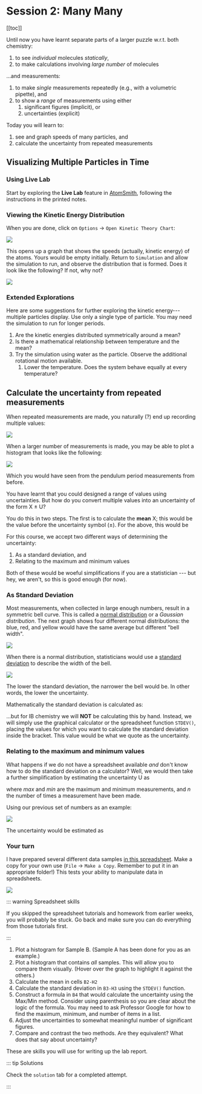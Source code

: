 # Session 2: Many Many

[[toc]]

Until now you have learnt separate parts of a larger puzzle w.r.t. both chemistry:

1. to see *individual* molecules *statically*,
2. to make calculations involving *large number* of molecules

...and measurements:

1. to make *single* measurements repeatedly (e.g., with a volumetric pipette), and
2. to show a *range* of measurements using either
   1. significant figures (implicit), or
   2. uncertainties (explicit)

Today you will learn to:

1. see and graph speeds of many particles, and
2. calculate the uncertainty from repeated measurements

## Visualizing Multiple Particles in Time

### Using Live Lab

Start by exploring the **Live Lab** feature in [AtomSmith](https://www.atomsmith.co), following the instructions in the printed notes.

### Viewing the Kinetic Energy Distribution

When you are done, click on `Options` -> `Open Kinetic Theory Chart`:

![](/image/Y1W6/AtomSmith_LiveLab_KEgraph.png)

This opens up a graph that shows the speeds (actually, kinetic energy) of the atoms.  Yours would be empty initially.  Return to `Simulation` and allow the simulation to run, and observe the distribution that is formed.  Does it look like the following?  If not, why not?

![](/image/Y1W6/AtomSmith_LiveLab_KEgraph2.png)

### Extended Explorations

Here are some suggestions for further exploring the kinetic energy---multiple particles display.  Use only a single type of particle.  You may need the simulation to run for longer periods.

1. Are the kinetic energies distributed symmetrically around a mean?
2. Is there a mathematical relationship between temperature and the mean?
3. Try the simulation using water as the particle.  Observe the additional rotational motion available.
   1. Lower the temperature.  Does the system behave equally at every temperature?  

## Calculate the uncertainty from repeated measurements

When repeated measurements are made, you naturally (?) end up recording multiple values:

![](/image/Y1W6/range.png)

When a larger number of measurements is made, you may be able to plot a histogram that looks like the following:

![](/image/Y1W6/50copies.png)

Which you would have seen from the pendulum period measurements from before.

You have learnt that you could designed a range of values using uncertainties.  But how do you convert multiple values into an uncertainty of the form X ± U?

You do this in two steps.  The first is to calculate the **mean** X; this would be the value before the uncertainty symbol (±).  For the above, this would be 

<LaTeX formula="X = \dfrac{105.7 + 115.3 + 116.6 + 102.0 + 102.5 + 127.6 + 128.2}{7}" />

For this course, we accept two different ways of determining the uncertainty:

1. As a standard deviation, and
2. Relating to the maximum and minimum values

Both of these would be woeful simplifications if you are a statistician --- but hey, we aren't, so this is good enough (for now).

### As Standard Deviation

Most measurements, when collected in large enough numbers, result in a symmetric bell curve.  This is called a [normal distribution](https://en.wikipedia.org/wiki/Normal_distribution) or a *Gaussian distribution*.  The next graph shows four different normal distributions: the blue, red, and yellow would have the same average but different "bell width".

![](/image/Y1W6/normal_distribution.png)

When there is a normal distribution, statisticians would use a [standard deviation](https://en.wikipedia.org/wiki/Standard_deviation) to describe the width of the bell.

![](/image/Y1W6/stdev.png)

The lower the standard deviation, the narrower the bell would be.  In other words, the lower the uncertainty.

Mathematically the standard deviation is calculated as:

<LaTeX formula="s = \sqrt{\frac{1}{N-1}\sum_{i=1}^N \left(x_i - \bar{x}\right)^2}" />

...but for IB chemistry we will **NOT** be calculating this by hand.  Instead, we will simply use the graphical calculator or the spreadsheet function `STDEV()`, placing the values for which you want to calculate the standard deviation inside the bracket.  This value would be what we quote as the uncertainty.

### Relating to the maximum and minimum values

What happens if we do not have a spreadsheet available *and* don't know how to do the standard deviation on a calculator?  Well, we would then take a further simplification by estimating the uncertainty U as 

<LaTeX formula="U = \dfrac{(max - min)}{2\sqrt{n}}" />

where *max* and *min* are the maximum and minimum measurements, and *n* the number of times a measurement have been made.

Using our previous set of numbers as an example:

![](/image/Y1W6/range.png)

The uncertainty would be estimated as

<LaTeX formula="U = \dfrac{(128.2 - 102.0)}{2\sqrt{7}} = " />

### Your turn

I have prepared several different data samples [in this spreadsheet](https://docs.google.com/spreadsheets/d/16dVWCUeselokQMvl3qpwK6TTY6LDSTGmedVgUh1qIzI/edit?usp=sharing).  Make a copy for your own use (`File` -> `Make a Copy`.  Remember to put it in an appropriate folder!)  This tests your ability to manipulate data in spreadsheets.

![](/image/Y1W6/spreadsheet.png)

::: warning Spreadsheet skills

If you skipped the spreadsheet tutorials and homework from earlier weeks, you will probably be stuck.  Go back and make sure you can do everything from those tutorials first.

:::

1. Plot a histogram for Sample B.  (Sample A has been done for you as an example.)
2. Plot a histogram that contains *all* samples.  This will allow you to compare them visually.  (Hover over the graph to highlight it against the others.)
3. Calculate the mean in cells `B2-H2`
4. Calculate the standard deviation in `B3-H3` using the `STDEV()` function.
5. Construct a formula in `B4` that would calculate the uncertainty using the Max/Min method.  Consider using parenthesis so you are clear about the logic of the formula.  You may need to ask Professor Google for how to find the maximum, minimum, and number of items in a list.
6. Adjust the uncertainties to somewhat meaningful number of significant figures.
7. Compare and contrast the two methods.  Are they equivalent?  What does that say about uncertainty?

These are skills you will use for writing up the lab report.

::: tip Solutions

Check the `solution` tab for a completed attempt.

:::

<!-- 
<puzzle-template />
<puzzle-template />
<puzzle-template /> -->
<!-- 
### Homework

Complete  by **(Wed) 21:00**.  This should take no more than *n** minutes. -->